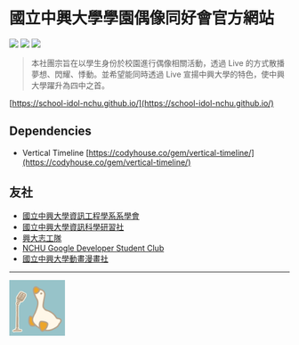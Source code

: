 # 國立中興大學學園偶像同好會官方網站

![](https://img.shields.io/github/license/school-idol-nchu/school-idol-nchu.github.io?style=flat-square) ![](https://img.shields.io/github/last-commit/school-idol-nchu/school-idol-nchu.github.io?color=yellow&style=flat-square) ![](https://img.shields.io/github/languages/top/school-idol-nchu/school-idol-nchu.github.io?style=flat-square) 

> 本社團宗旨在以學生身份於校園進行偶像相關活動，透過 Live 的方式散播夢想、閃耀、悸動。並希望能同時透過 Live 宣揚中興大學的特色，使中興大學躍升為四中之首。

[https://school-idol-nchu.github.io/](https://school-idol-nchu.github.io/)

## Dependencies

+ Vertical Timeline [https://codyhouse.co/gem/vertical-timeline/](https://codyhouse.co/gem/vertical-timeline/)

## 友社

+ [國立中興大學資訊工程學系系學會](https://www.facebook.com/NCHU.CSESA)
+ [國立中興大學資訊科學研習社](https://www.facebook.com/it.nchu)
+ [興大志工隊](https://www.facebook.com/NCHUVolunteerTeam)
+ [NCHU Google Developer Student Club](https://www.facebook.com/GDSCNCHU)
+ [國立中興大學動畫漫畫社](https://www.facebook.com/GuoLiZhongXingDaXueDongHuaManHuaShe)

---

<img src="./img/logo.png" style="width:100px">
